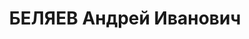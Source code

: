 ---
title: БЕЛЯЕВ Андрей Иванович
description: "Род. в 1888, с. Вад, русский. Проживал: г. Горький. Десятник копрового\
  \ цеха завода \"Красное Сормово\" \n  Арестован 05.09.1935. Обв. по ст. 58-8, -11.\
  \ Приговор: ВК ВС СССР – ВМН. Расстрелян 19.05.1937"
---